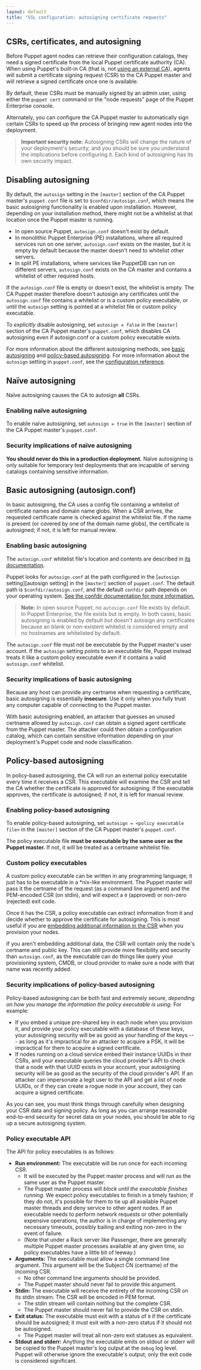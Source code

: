 ```yaml
---
layout: default
title: "SSL configuration: autosigning certificate requests"
---
```


[external_ca]: ./config_ssl_external_ca.html
[csr_attributes]: ./ssl_attributes_extensions.html

## CSRs, certificates, and autosigning

Before Puppet agent nodes can retrieve their configuration catalogs, they need a signed certificate from the local Puppet certificate authority (CA). When using Puppet's built-in CA (that is, not [using an external CA][external_ca]), agents will submit a certificate signing request (CSR) to the CA Puppet master and will retrieve a signed certificate once one is available.

By default, these CSRs must be manually signed by an admin user, using either the `puppet cert` command or the "node requests" page of the Puppet Enterprise console.

Alternately, you can configure the CA Puppet master to automatically sign certain CSRs to speed up the process of bringing new agent nodes into the deployment.

> **Important security note:** Autosigning CSRs will change the nature of your deployment's security, and you should be sure you understand the implications before configuring it. Each kind of autosigning has its own security impact.

## Disabling autosigning

By default, the `autosign` setting in the `[master]` section of the CA Puppet master's `puppet.conf` file is set to `$confdir/autosign.conf`, which means the basic autosigning functionality is enabled upon installation. However, depending on your installation method, there might not be a whitelist at that location once the Puppet master is running.

-   In open source Puppet, `autosign.conf` doesn't exist by default.
-   In monolithic Puppet Enterprise (PE) installations, where all required services run on one server, `autosign.conf` exists on the master, but it is empty by default because the master doesn't need to whitelist other servers.
-   In split PE installations, where services like PuppetDB can run on different servers, `autosign.conf` exists on the CA master and contains a whitelist of other required hosts.

If the `autosign.conf` file is empty or doesn't exist, the whitelist is empty. The CA Puppet master therefore doesn't autosign any certificates until the `autosign.conf` file contains a whitelist or is a custom policy executable, or until the `autosign` setting is pointed at a whitelist file or custom policy executable.

To _explicitly_ disable autosigning, set `autosign = false` in the `[master]` section of the CA Puppet master's `puppet.conf`, which disables CA autosigning even if autosign.conf or a custom policy executable exists.

For more information about the different autosigning methods, see [basic autosigning][inpage_basic] and [policy-based autosigning][inpage_policy]. For more information about the `autosign` setting in `puppet.conf`, see the [configuration reference](./configuration.html#autosign).

## Naïve autosigning

Naïve autosigning causes the CA to autosign **all** CSRs.

### Enabling naïve autosigning

To enable naïve autosigning, set `autosign = true` in the `[master]` section of the CA Puppet master's `puppet.conf`.

### Security implications of naïve autosigning

**You should never do this in a production deployment.** Naïve autosigning is only suitable for temporary test deployments that are incapable of serving catalogs containing sensitive information.

## Basic autosigning (autosign.conf)

[inpage_basic]: #basic-autosigning-autosignconf

In basic autosigning, the CA uses a config file containing a whitelist of certificate names and domain name globs. When a CSR arrives, the requested certificate name is checked against the whitelist file. If the name is present (or covered by one of the domain name globs), the certificate is autosigned; if not, it is left for manual review.

### Enabling basic autosigning

The `autosign.conf` whitelist file's location and contents are described in [its documentation](./conf_file_autosign.html).

Puppet looks for `autosign.conf` at the path configured in the [`autosign` setting][autosign setting] in the `[master]` section of `puppet.conf`. The default path is `$confdir/autosign.conf`, and the default `confdir` path depends on your operating system. [See the confdir documentation for more information.](./dirs_confdir.html)

> **Note:** In open source Puppet, no `autosign.conf` file exists by default. In Puppet Enterprise, the file exists but is empty. In both cases, basic autosigning is enabled by default but doesn't autosign any certificates because an blank or non-existent whitelist is considered empty and no hostnames are whitelisted by default.

The `autosign.conf` file must not be executable by the Puppet master's user account. If the `autosign` setting points to an executable file, Puppet instead treats it like a custom policy executable even if it contains a valid `autosign.conf` whitelist.

### Security implications of basic autosigning

Because any host can provide any certname when requesting a certificate, basic autosigning is essentially **insecure**. Use it only when you fully trust any computer capable of connecting to the Puppet master.

With basic autosigning enabled, an attacker that guesses an unused certname allowed by `autosign.conf` can obtain a signed agent certificate from the Puppet master. The attacker could then obtain a configuration catalog, which can contain sensitive information depending on your deployment's Puppet code and node classification.

## Policy-based autosigning

[inpage_policy]: #policy-based-autosigning

In policy-based autosigning, the CA will run an external policy executable every time it receives a CSR. This executable will examine the CSR and tell the CA whether the certificate is approved for autosigning. If the executable approves, the certificate is autosigned; if not, it is left for manual review.

### Enabling policy-based autosigning

To enable policy-based autosigning, set `autosign = <policy executable file>` in the `[master]` section of the CA Puppet master's `puppet.conf`.

The policy executable file **must be executable by the same user as the Puppet master.** If not, it will be treated as a certname whitelist file.

### Custom policy executables

A custom policy executable can be written in any programming language; it just has to be executable in a \*nix-like environment. The Puppet master will pass it the certname of the request (as a command line argument) and the PEM-encoded CSR (on stdin), and will expect a `0` (approved) or non-zero (rejected) exit code.

Once it has the CSR, a policy executable can extract information from it and decide whether to approve the certificate for autosigning. This is most useful if you are [embedding additional information in the CSR][csr_attributes] when you provision your nodes.

If you aren't embedding additional data, the CSR will contain only the node's certname and public key. This can still provide more flexibility and security than `autosign.conf`, as the executable can do things like query your provisioning system, CMDB, or cloud provider to make sure a node with that name was recently added.

### Security implications of policy-based autosigning

Policy-based autosigning can be both fast and extremely secure, _depending on how you manage the information the policy executable is using._ For example:

-   If you embed a unique pre-shared key in each node when you provision it, and provide your policy executable with a database of these keys, your autosigning security will be as good as your handling of the keys --- as long as it's impractical for an attacker to acquire a PSK, it will be impractical for them to acquire a signed certificate.
-   If nodes running on a cloud service embed their instance UUIDs in their CSRs, and your executable queries the cloud provider's API to check that a node with that UUID exists in your account, your autosigning security will be as good as the security of the cloud provider's API. If an attacker can impersonate a legit user to the API and get a list of node UUIDs, or if they can create a rogue node in your account, they can acquire a signed certificate.

As you can see, you must think things through carefully when designing your CSR data and signing policy. As long as you can arrange reasonable end-to-end security for secret data on your nodes, you should be able to rig up a secure autosigning system.

### Policy executable API

The API for policy executables is as follows:

-   **Run environment:** The executable will be run once for each incoming CSR.
    -   It will be executed by the Puppet master process and will run as the same user as the Puppet master.
    -   The Puppet master process will _block until the executable finishes running._ We expect policy executables to finish in a timely fashion; if they do not, it's possible for them to tie up all available Puppet master threads and deny service to other agent nodes. If an executable needs to perform network requests or other potentially expensive operations, the author is in charge of implementing any necessary timeouts, possibly bailing and exiting non-zero in the event of failure.
    -   (Note that under a Rack server like Passenger, there are generally multiple Puppet master processes available at any given time, so policy executables have a little bit of leeway.)
-   **Arguments:** The executable must allow a single command line argument. This argument will be the Subject CN (certname) of the incoming CSR.
    -   No other command line arguments should be provided.
    -   The Puppet master should never fail to provide this argument.
-   **Stdin:** The executable will receive the entirety of the incoming CSR on its stdin stream. The CSR will be encoded in PEM format.
    -   The stdin stream will contain nothing but the complete CSR.
    -   The Puppet master should never fail to provide the CSR on stdin.
-   **Exit status:** The executable must exit with a status of `0` if the certificate should be autosigned; it must exit with a non-zero status if it should not be autosigned.
    -   The Puppet master will treat all non-zero exit statuses as equivalent.
-   **Stdout and stderr:** Anything the executable emits on stdout or stderr will be copied to the Puppet master's log output at the `debug` log level. Puppet will otherwise ignore the executable's output; only the exit code is considered significant.

